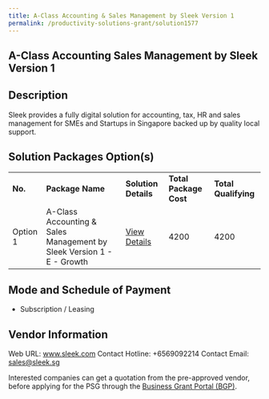 ```yaml
---
title: A-Class Accounting & Sales Management by Sleek Version 1
permalink: /productivity-solutions-grant/solution1577
---
```


## A-Class Accounting Sales Management by Sleek Version 1

## Description

Sleek provides a fully digital solution for accounting, tax, HR and sales management for SMEs and Startups in Singapore backed up by quality local support.

## Solution Packages Option(s)

<table>
<tr>
<td><b>No.</b></td>
<td><b>Package Name</b></td>
<td><b>Solution Details</b></td>
<td><b>Total Package Cost</b></td>
<td><b>Total Qualifying</b></td>
</tr>
<tr>
<td>Option 1</td>
<td>A-Class Accounting & Sales Management by Sleek Version 1 - E - Growth</td>
<td><a href='https://www.gobusiness.gov.sg/images/psg/DesensitisedSleekTechAnnex3CRwef8April2021_Part_5.pdf'>View Details</a></td>
<td>4200</td>
<td>4200</td>
</tr>
</table>

## Mode and Schedule of Payment

 - Subscription / Leasing

## Vendor Information

 Web URL: www.sleek.com 
Contact Hotline: +6569092214 
Contact Email: sales@sleek.sg 


Interested companies can get a quotation from the pre-approved vendor, before applying for the PSG through the <a href='https://www.businessgrants.gov.sg/'>Business Grant Portal (BGP)</a>.
